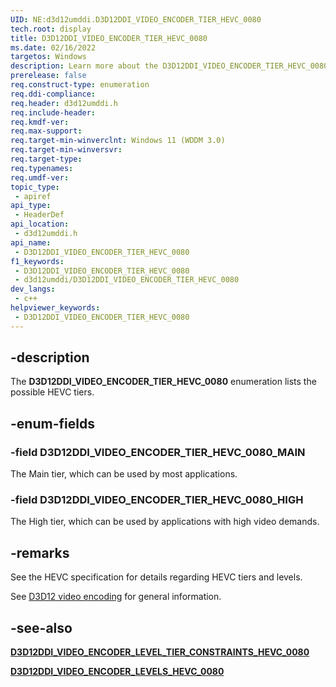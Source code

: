```yaml
---
UID: NE:d3d12umddi.D3D12DDI_VIDEO_ENCODER_TIER_HEVC_0080
tech.root: display
title: D3D12DDI_VIDEO_ENCODER_TIER_HEVC_0080
ms.date: 02/16/2022
targetos: Windows
description: Learn more about the D3D12DDI_VIDEO_ENCODER_TIER_HEVC_0080 enumeration.
prerelease: false
req.construct-type: enumeration
req.ddi-compliance: 
req.header: d3d12umddi.h
req.include-header: 
req.kmdf-ver: 
req.max-support: 
req.target-min-winverclnt: Windows 11 (WDDM 3.0)
req.target-min-winversvr: 
req.target-type: 
req.typenames: 
req.umdf-ver: 
topic_type:
 - apiref
api_type:
 - HeaderDef
api_location:
 - d3d12umddi.h
api_name:
 - D3D12DDI_VIDEO_ENCODER_TIER_HEVC_0080
f1_keywords:
 - D3D12DDI_VIDEO_ENCODER_TIER_HEVC_0080
 - d3d12umddi/D3D12DDI_VIDEO_ENCODER_TIER_HEVC_0080
dev_langs:
 - c++
helpviewer_keywords:
 - D3D12DDI_VIDEO_ENCODER_TIER_HEVC_0080
---
```


## -description

The **D3D12DDI_VIDEO_ENCODER_TIER_HEVC_0080** enumeration lists the possible HEVC tiers.

## -enum-fields

### -field D3D12DDI_VIDEO_ENCODER_TIER_HEVC_0080_MAIN

The Main tier, which can be used by most applications.

### -field D3D12DDI_VIDEO_ENCODER_TIER_HEVC_0080_HIGH

The High tier, which can be used by applications with high video demands.

## -remarks

See the HEVC specification for details regarding HEVC tiers and levels.

See [D3D12 video encoding](/windows-hardware/drivers/display/video-encoding-d3d12) for general information.

## -see-also

[**D3D12DDI_VIDEO_ENCODER_LEVEL_TIER_CONSTRAINTS_HEVC_0080**](ns-d3d12umddi-d3d12ddi_video_encoder_level_tier_constraints_hevc_0080.md)

[**D3D12DDI_VIDEO_ENCODER_LEVELS_HEVC_0080**](ne-d3d12umddi-d3d12ddi_video_encoder_levels_hevc_0080.md)
